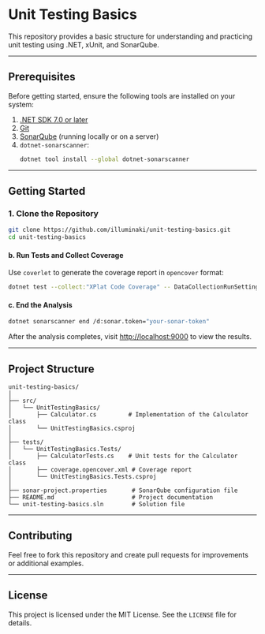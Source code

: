 # Unit Testing Basics

This repository provides a basic structure for understanding and practicing unit testing using .NET, xUnit, and SonarQube.

---

## Prerequisites

Before getting started, ensure the following tools are installed on your system:

1. [.NET SDK 7.0 or later](https://dotnet.microsoft.com/download)
2. [Git](https://git-scm.com/downloads)
3. [SonarQube](https://www.sonarqube.org/) (running locally or on a server)
4. `dotnet-sonarscanner`:
   ```bash
   dotnet tool install --global dotnet-sonarscanner
   ```

---

## Getting Started

### 1. Clone the Repository

```bash
git clone https://github.com/illuminaki/unit-testing-basics.git
cd unit-testing-basics
```

#### b. Run Tests and Collect Coverage

Use `coverlet` to generate the coverage report in `opencover` format:

```bash
dotnet test --collect:"XPlat Code Coverage" -- DataCollectionRunSettings.DataCollectors.DataCollector.Configuration.Format=opencover
```

#### c. End the Analysis

```bash
dotnet sonarscanner end /d:sonar.token="your-sonar-token"
```

After the analysis completes, visit [http://localhost:9000](http://localhost:9000) to view the results.

---

## Project Structure

```
unit-testing-basics/
│
├── src/
│   └── UnitTestingBasics/
│       ├── Calculator.cs         # Implementation of the Calculator class
│       └── UnitTestingBasics.csproj
│
├── tests/
│   └── UnitTestingBasics.Tests/
│       ├── CalculatorTests.cs    # Unit tests for the Calculator class
│       ├── coverage.opencover.xml # Coverage report
│       └── UnitTestingBasics.Tests.csproj
│
├── sonar-project.properties       # SonarQube configuration file
├── README.md                      # Project documentation
└── unit-testing-basics.sln        # Solution file
```

---

## Contributing

Feel free to fork this repository and create pull requests for improvements or additional examples.

---

## License

This project is licensed under the MIT License. See the `LICENSE` file for details.


